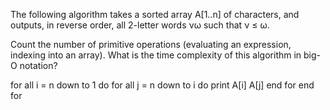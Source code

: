 The following algorithm takes a sorted array A[1..n] of characters, and outputs, in reverse order, all 2-letter words νω such that ν ≤ ω.

Count the number of primitive operations (evaluating an expression, indexing into an array). What is the time complexity of this algorithm in big-O notation?

for all i = n down to 1 do
    for all j = n down to i do
        print A[i] A[j]
    end for
end for

